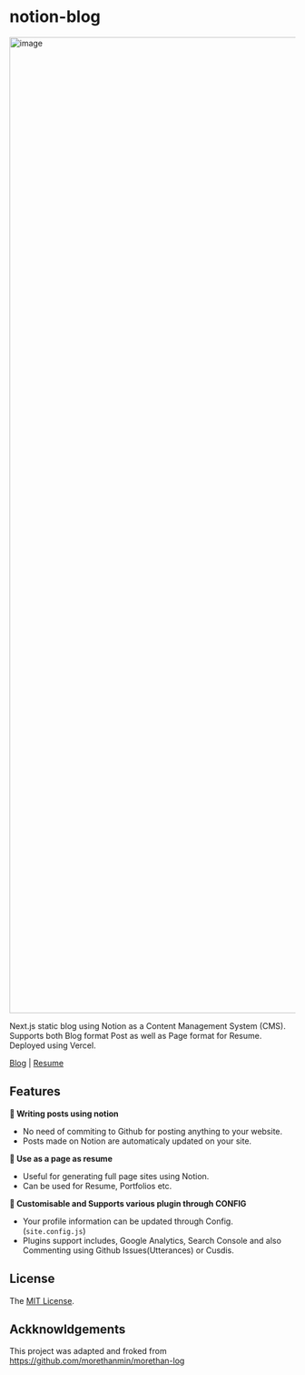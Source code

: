 # notion-blog

<img width="1715" alt="image" src="https://user-images.githubusercontent.com/62310972/227077720-255883b0-e263-4319-8113-3e582b17d36e.png">

Next.js static blog using Notion as a Content Management System (CMS). Supports both Blog format Post as well as Page format for Resume. Deployed using Vercel.

[Blog](https://blog.shrijishah.com) | [Resume](https://blog.shrijishah.com/resume)

## Features

**📒 Writing posts using notion**

- No need of commiting to Github for posting anything to your website.
- Posts made on Notion are automaticaly updated on your site.

**📄 Use as a page as resume**

- Useful for generating full page sites using Notion.
- Can be used for Resume, Portfolios etc.

**🤖 Customisable and Supports various plugin through CONFIG**

- Your profile information can be updated through Config. (`site.config.js`)
- Plugins support includes, Google Analytics, Search Console and also Commenting using Github Issues(Utterances) or Cusdis.

## License

The [MIT License](LICENSE).

## Ackknowldgements
This project was adapted and froked from https://github.com/morethanmin/morethan-log 
